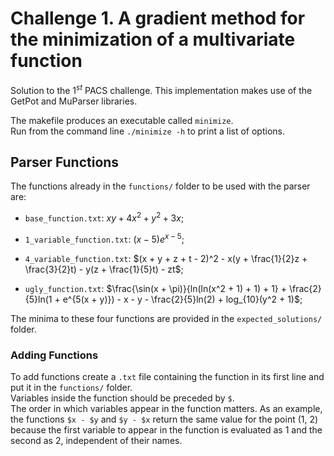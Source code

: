 # Challenge 1. A gradient method for the minimization of a multivariate function #

Solution to the  $1^{st}$ PACS challenge. This implementation makes use of the GetPot and MuParser libraries.

The makefile produces an executable called `minimize`. <br>
Run from the command line `./minimize -h` to print a list of options.


## Parser Functions ##

The functions already in the `functions/` folder to be used with the parser are:

* `base_function.txt`: $xy + 4x^2 + y^2 + 3x$;

* `1_variable_function.txt`: $(x - 5)e^{x - 5}$;

* `4_variable_function.txt`: $(x + y + z + t - 2)^2 - x(y + \frac{1}{2}z + \frac{3}{2}t) - y(z + \frac{1}{5}t) - zt$;

* `ugly_function.txt`: $\frac{\sin(x + \pi)}{ln(ln(x^2 + 1) + 1) + 1} + \frac{2}{5}ln(1 + e^{5(x + y)}) - x - y - \frac{2}{5}ln(2) + log_{10}(y^2 + 1)$;

The minima to these four functions are provided in the `expected_solutions/` folder.


### Adding Functions ###

To add functions create a `.txt` file containing the function in its first line and put it in the `functions/` folder. <br>
Variables inside the function should be preceded by `$`. <br>
The order in which variables appear in the function matters. As an example, the functions `$x - $y` and `$y - $x` return the same value for the point (1, 2) 
because the first variable to appear in the function is evaluated as 1 and the second as 2, independent of their names.
